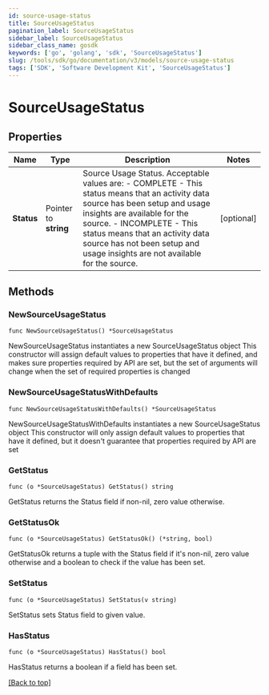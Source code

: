 ```yaml
---
id: source-usage-status
title: SourceUsageStatus
pagination_label: SourceUsageStatus
sidebar_label: SourceUsageStatus
sidebar_class_name: gosdk
keywords: ['go', 'golang', 'sdk', 'SourceUsageStatus'] 
slug: /tools/sdk/go/documentation/v3/models/source-usage-status
tags: ['SDK', 'Software Development Kit', 'SourceUsageStatus']
---
```


# SourceUsageStatus

## Properties

Name | Type | Description | Notes
------------ | ------------- | ------------- | -------------
**Status** | Pointer to **string** | Source Usage Status. Acceptable values are:   - COMPLETE       - This status means that an activity data source has been setup and usage insights are available for the source.   - INCOMPLETE       - This status means that an activity data source has not been setup and usage insights are not available for the source. | [optional] 

## Methods

### NewSourceUsageStatus

`func NewSourceUsageStatus() *SourceUsageStatus`

NewSourceUsageStatus instantiates a new SourceUsageStatus object
This constructor will assign default values to properties that have it defined,
and makes sure properties required by API are set, but the set of arguments
will change when the set of required properties is changed

### NewSourceUsageStatusWithDefaults

`func NewSourceUsageStatusWithDefaults() *SourceUsageStatus`

NewSourceUsageStatusWithDefaults instantiates a new SourceUsageStatus object
This constructor will only assign default values to properties that have it defined,
but it doesn't guarantee that properties required by API are set

### GetStatus

`func (o *SourceUsageStatus) GetStatus() string`

GetStatus returns the Status field if non-nil, zero value otherwise.

### GetStatusOk

`func (o *SourceUsageStatus) GetStatusOk() (*string, bool)`

GetStatusOk returns a tuple with the Status field if it's non-nil, zero value otherwise
and a boolean to check if the value has been set.

### SetStatus

`func (o *SourceUsageStatus) SetStatus(v string)`

SetStatus sets Status field to given value.

### HasStatus

`func (o *SourceUsageStatus) HasStatus() bool`

HasStatus returns a boolean if a field has been set.


[[Back to top]](#) 


